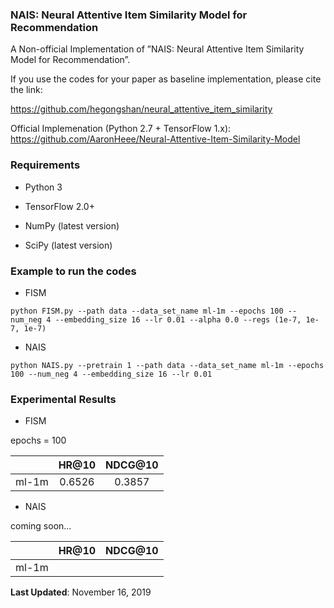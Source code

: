 ### NAIS: Neural Attentive Item Similarity Model for Recommendation
A Non-official Implementation of ”NAIS: Neural Attentive Item Similarity Model for Recommendation”.

If you use the codes for your paper as baseline implementation, please cite the link:

https://github.com/hegongshan/neural_attentive_item_similarity

Official Implemenation (Python 2.7 + TensorFlow 1.x): 
https://github.com/AaronHeee/Neural-Attentive-Item-Similarity-Model

### Requirements

* Python 3

* TensorFlow 2.0+

* NumPy (latest version)

* SciPy (latest version)

### Example to run the codes

* FISM

```
python FISM.py --path data --data_set_name ml-1m --epochs 100 --num_neg 4 --embedding_size 16 --lr 0.01 --alpha 0.0 --regs (1e-7, 1e-7, 1e-7)
```

* NAIS

```
python NAIS.py --pretrain 1 --path data --data_set_name ml-1m --epochs 100 --num_neg 4 --embedding_size 16 --lr 0.01
```

### Experimental Results

* FISM

epochs = 100

|       | HR@10  | NDCG@10 |
| :---: | :----: | :-----: |
| ml-1m | 0.6526 | 0.3857  |

* NAIS

coming soon...

|       | HR@10 | NDCG@10 |
| :---: | :---: | :-----: |
| ml-1m |       |         |

**Last Updated**: November 16, 2019

